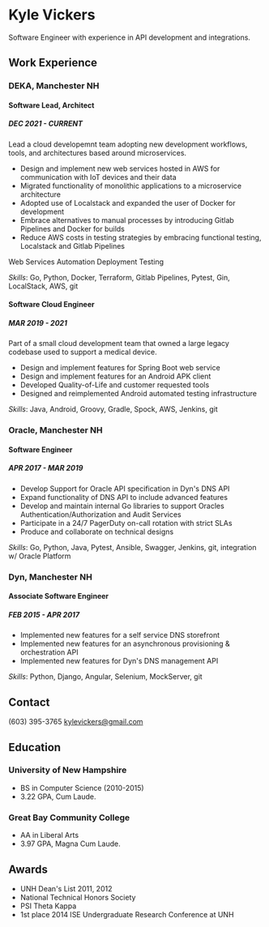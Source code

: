 # Kyle Vickers

Software Engineer with experience in API development and integrations.

## Work Experience

### DEKA, Manchester NH

#### Software Lead, Architect

##### DEC 2021 - CURRENT

Lead a cloud developemnt team adopting new development workflows, tools, and architectures
based around microservices.

- Design and implement new web services hosted in AWS for communication with IoT devices and their data
- Migrated functionality of monolithic applications to a microservice architecture
- Adopted use of Localstack and expanded the user of Docker for development
- Embrace alternatives to manual processes by introducing Gitlab Pipelines and Docker for builds
- Reduce AWS costs in testing strategies by embracing functional testing, Localstack and Gitlab Pipelines

Web Services
Automation
Deployment
Testing

*Skills*: Go, Python, Docker, Terraform, Gitlab Pipelines, Pytest, Gin, LocalStack, AWS, git


#### Software Cloud Engineer

##### MAR 2019 - 2021

Part of a small cloud development team that owned a large legacy codebase used to support
a medical device.

- Design and implement features for Spring Boot web service
- Design and implement features for an Android APK client
- Developed Quality-of-Life and customer requested tools
- Designed and reimplemented Android automated testing infrastructure

*Skills*: Java, Android, Groovy, Gradle, Spock, AWS, Jenkins, git

### Oracle, Manchester NH

#### Software Engineer

##### APR 2017 - MAR 2019

- Develop Support for Oracle API specification in Dyn's DNS API
- Expand functionality of DNS API to include advanced features
- Develop and maintain internal Go libraries to support Oracles Authentication/Authorization and Audit Services
- Participate in a 24/7 PagerDuty on-call rotation with strict SLAs
- Produce and collaborate on technical designs

*Skills*: Go, Python, Java, Pytest, Ansible, Swagger, Jenkins, git, integration w/ Oracle Platform

### Dyn, Manchester NH

#### Associate Software Engineer

##### FEB 2015 - APR 2017

- Implemented new features for a self service DNS storefront
- Implemented new features for an asynchronous provisioning & orchestration API
- Implemented new features for Dyn's DNS management API

*Skills*: Python, Django, Angular, Selenium, MockServer, git

## Contact

(603) 395-3765
kylevickers@gmail.com

## Education

### University of New Hampshire

- BS in Computer Science (2010-2015)
- 3.22 GPA, Cum Laude.

### Great Bay Community College

- AA in Liberal Arts
- 3.97 GPA, Magna Cum Laude.

## Awards

- UNH Dean's List 2011, 2012
- National Technical Honors Society
- PSI Theta Kappa
- 1st place 2014 ISE Undergraduate Research Conference at UNH
